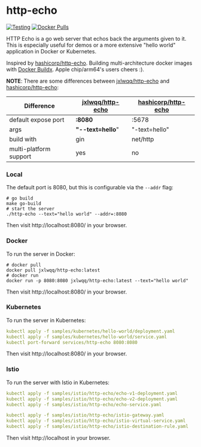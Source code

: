 # http-echo

[![Testing](https://github.com/jxlwqq/http-echo/actions/workflows/testing.yml/badge.svg)](https://github.com/jxlwqq/http-echo/actions/workflows/testing.yml) 
[![Docker Pulls](https://img.shields.io/docker/pulls/jxlwqq/http-echo)](https://hub.docker.com/r/jxlwqq/http-echo)

HTTP Echo is a go web server that echos back the arguments given to it. This is especially useful for demos or a more extensive "hello world" application in Docker or Kubernetes.

Inspired by [hashicorp/http-echo](https://github.com/hashicorp/http-echo). Building multi-architecture docker images with [Docker Buildx](https://docs.docker.com/buildx/working-with-buildx/). Apple chip/arm64's users cheers :).

**NOTE**: There are some differences between [jxlwqq/http-echo](https://github.com/jxlwqq/http-echo) and [hashicorp/http-echo](https://github.com/hashicorp/http-echo):

| Difference |  [jxlwqq/http-echo](https://github.com/jxlwqq/http-echo) |  [hashicorp/http-echo](https://github.com/hashicorp/http-echo)|
|---|---|---|
| default expose port | **:8080** | :5678 |
| args | **"--text=hello**" | "-text=hello" |
| build with | gin | net/http |
| multi-platform support | yes | no |

### Local
The default port is 8080, but this is configurable via the `--addr` flag:

```shell
# go build
make go-build
# start the server
./http-echo --text="hello world" --addr=:8080
```

Then visit http://localhost:8080/ in your browser.

### Docker

To run the server in Docker:

```shell
# docker pull
docker pull jxlwqq/http-echo:latest
# docker run
docker run -p 8080:8080 jxlwqq/http-echo:latest --text="hello world"
```

Then visit http://localhost:8080/ in your browser.

### Kubernetes

To run the server in Kubernetes:

```yaml
kubectl apply -f samples/kubernetes/hello-world/deployment.yaml
kubectl apply -f samples/kubernetes/hello-world/service.yaml
kubectl port-forward services/http-echo 8080:8080
```

Then visit http://localhost:8080/ in your browser.


### Istio

To run the server with Istio in Kubernetes:

```yaml
kubectl apply -f samples/istio/http-echo/echo-v1-deployment.yaml
kubectl apply -f samples/istio/http-echo/echo-v2-deployment.yaml
kubectl apply -f samples/istio/http-echo/echo-service.yaml

kubectl apply -f samples/istio/http-echo/istio-gateway.yaml
kubectl apply -f samples/istio/http-echo/istio-virtual-service.yaml
kubectl apply -f samples/istio/http-echo/istio-destination-rule.yaml
```

Then visit http://localhost in your browser.
